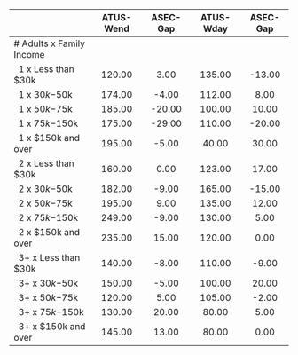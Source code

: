 
|                      |    ATUS-Wend |     ASEC-Gap |    ATUS-Wday |     ASEC-Gap |
| -------------------- | :----------: | :----------: | :----------: | :----------: |
| # Adults x Family Income |              |              |              |              |
| &nbsp;&nbsp;1 x Less than $30k |       120.00 |         3.00 |       135.00 |       -13.00 |
| &nbsp;&nbsp;1 x $30k-$50k |       174.00 |        -4.00 |       112.00 |         8.00 |
| &nbsp;&nbsp;1 x $50k-$75k |       185.00 |       -20.00 |       100.00 |        10.00 |
| &nbsp;&nbsp;1 x $75k-$150k |       175.00 |       -29.00 |       110.00 |       -20.00 |
| &nbsp;&nbsp;1 x $150k and over |       195.00 |        -5.00 |        40.00 |        30.00 |
| &nbsp;&nbsp;2 x Less than $30k |       160.00 |         0.00 |       123.00 |        17.00 |
| &nbsp;&nbsp;2 x $30k-$50k |       182.00 |        -9.00 |       165.00 |       -15.00 |
| &nbsp;&nbsp;2 x $50k-$75k |       195.00 |         9.00 |       135.00 |        12.00 |
| &nbsp;&nbsp;2 x $75k-$150k |       249.00 |        -9.00 |       130.00 |         5.00 |
| &nbsp;&nbsp;2 x $150k and over |       235.00 |        15.00 |       120.00 |         0.00 |
| &nbsp;&nbsp;3+ x Less than $30k |       140.00 |        -8.00 |       110.00 |        -9.00 |
| &nbsp;&nbsp;3+ x $30k-$50k |       150.00 |        -5.00 |       100.00 |        20.00 |
| &nbsp;&nbsp;3+ x $50k-$75k |       120.00 |         5.00 |       105.00 |        -2.00 |
| &nbsp;&nbsp;3+ x $75k-$150k |       130.00 |        20.00 |        80.00 |         5.00 |
| &nbsp;&nbsp;3+ x $150k and over |       145.00 |        13.00 |        80.00 |         0.00 |

